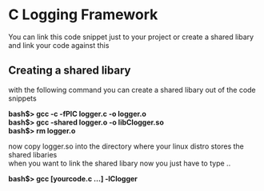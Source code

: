 
<h1>C Logging Framework </h1>

<p> You can link this code snippet just to your project or create a shared libary and link your code against this</p>

<h2>Creating a shared libary </h2>

<p> with the following command you can create a shared libary out of the code snippets</p>

<b>
bash$> gcc -c -fPIC logger.c -o logger.o <br/>
bash$> gcc -shared logger.o -o libClogger.so<br/>
bash$> rm logger.o <br/>
</b>

<p> now copy logger.so into the directory where your linux distro stores the shared libaries
<br/> when you want to link the shared libary now you just have to type ..
</p>

<b>
bash$> gcc [yourcode.c ...] -lClogger <br/> 
</b>
